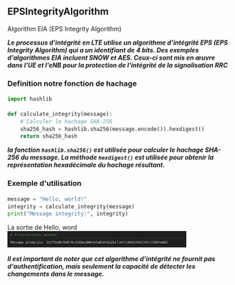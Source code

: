 ## EPSIntegrityAlgorithm
Algorithm EIA  (EPS Integrity Algorithm)

***Le processus d'intégrité en LTE utilise un algorithme d'intégrité EPS (EPS Integrity Algorithm) qui a un identifiant de 4 bits. Des exemples d'algorithmes EIA incluent SNOW et AES. Ceux-ci sont mis en œuvre dans l'UE et l'eNB pour la protection de l'intégrité de la signalisation RRC***

### Definition notre fonction de hachage

```python
import hashlib

def calculate_integrity(message):
    # Calculer le hachage SHA-256
    sha256_hash = hashlib.sha256(message.encode()).hexdigest()
    return sha256_hash
```
***la fonction `hashlib.sha256()` est utilisée pour calculer le hachage SHA-256 du message. La méthode `hexdigest()` est utilisée pour obtenir la représentation hexadécimale du hachage résultant.***

### Exemple d'utilisation

```python
message = "Hello, world!"
integrity = calculate_integrity(message)
print("Message integrity:", integrity)
```
La sortie de Hello, word
<img src="EIA.png" width="80%"/>

***Il est important de noter que cet algorithme d'intégrité ne fournit pas d'authentification, mais seulement la capacité de détecter les changements dans le message.***